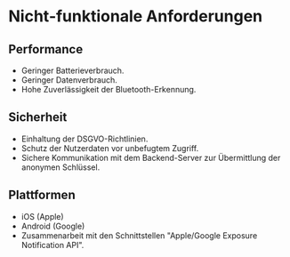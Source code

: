 # Nicht-funktionale Anforderungen

## Performance
* Geringer Batterieverbrauch.
* Geringer Datenverbrauch.
* Hohe Zuverlässigkeit der Bluetooth-Erkennung.

## Sicherheit
* Einhaltung der DSGVO-Richtlinien.
* Schutz der Nutzerdaten vor unbefugtem Zugriff.
* Sichere Kommunikation mit dem Backend-Server zur Übermittlung der anonymen Schlüssel.

## Plattformen
* iOS (Apple)
* Android (Google)
* Zusammenarbeit mit den Schnittstellen "Apple/Google Exposure Notification API".
